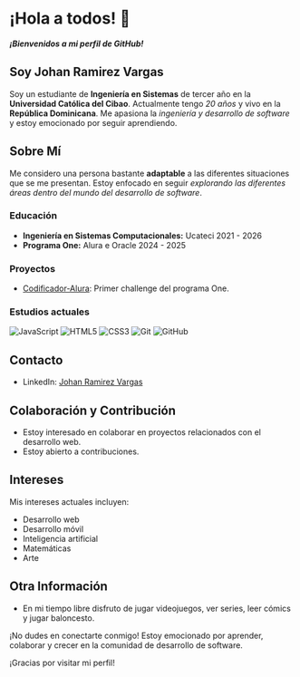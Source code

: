 # **¡Hola a todos! 👋**

***¡Bienvenidos a mi perfil de GitHub!***

## **Soy Johan Ramirez Vargas**
Soy un estudiante de **Ingeniería en Sistemas** de tercer año en la **Universidad Católica del Cibao**. Actualmente tengo *20 años* y vivo en la **República Dominicana**. Me apasiona la *ingeniería y desarrollo de software* y estoy emocionado por seguir aprendiendo.

## **Sobre Mí**
Me considero una persona bastante **adaptable** a las diferentes situaciones que se me presentan. Estoy enfocado en seguir *explorando las diferentes áreas dentro del mundo del desarrollo de software*.

### **Educación**
- **Ingeniería en Sistemas Computacionales:** Ucateci 2021 - 2026
- **Programa One:** Alura e Oracle 2024 - 2025

### **Proyectos**
- [Codificador-Alura](): Primer challenge del programa One.

### **Estudios actuales**
![JavaScript](https://img.shields.io/badge/javascript-%23323330.svg?style=for-the-badge&logo=javascript&logoColor=%23F7DF1E)
![HTML5](https://img.shields.io/badge/html5-%23E34F26.svg?style=for-the-badge&logo=html5&logoColor=white)
![CSS3](https://img.shields.io/badge/css3-%231572B6.svg?style=for-the-badge&logo=css3&logoColor=white)
![Git](https://img.shields.io/badge/git-%23F05033.svg?style=for-the-badge&logo=git&logoColor=white)
![GitHub](https://img.shields.io/badge/github-%23121011.svg?style=for-the-badge&logo=github&logoColor=white)

## **Contacto**
- LinkedIn: [Johan Ramirez Vargas](https://www.linkedin.com/in/johanramirezvargas/)

## **Colaboración y Contribución**
- Estoy interesado en colaborar en proyectos relacionados con el desarrollo web.
- Estoy abierto a contribuciones.

## **Intereses**
Mis intereses actuales incluyen:
- Desarrollo web
- Desarrollo móvil
- Inteligencia artificial
- Matemáticas
- Arte

## **Otra Información**
- En mi tiempo libre disfruto de jugar videojuegos, ver series, leer cómics y jugar baloncesto.

¡No dudes en conectarte conmigo! Estoy emocionado por aprender, colaborar y crecer en la comunidad de desarrollo de software.

¡Gracias por visitar mi perfil!
